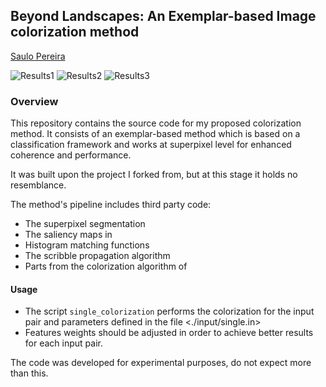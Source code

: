 ## Beyond Landscapes: An Exemplar-based Image colorization method ##
[Saulo Pereira](https://github.com/saulo-p)

![Results1](https://github.com/saulo-p/ImageColorization/blob/master/results/results1.png)
![Results2](https://github.com/saulo-p/ImageColorization/blob/master/results/results3.jpg)
![Results3](https://github.com/saulo-p/ImageColorization/blob/master/results/results4.jpg)

### Overview ###
This repository contains the source code for my proposed colorization method.
It consists of an exemplar-based method which is based on a classification framework and works at superpixel level for enhanced coherence and performance.

It was built upon the project I forked from, but at this stage it holds no resemblance.  

The method's pipeline includes third party code:
* The superpixel segmentation <Turbo>
* The saliency maps in <Saliency>
* Histogram matching functions 
* The scribble propagation algorithm <Levin>
* Parts from the colorization algorithm of <Gupta>


#### Usage ####
* The script ```single_colorization``` performs the colorization for the input pair and parameters defined in the file <./input/single.in>
* Features weights should be adjusted in order to achieve better results for each input pair.

The code was developed for experimental purposes, do not expect more than this.
